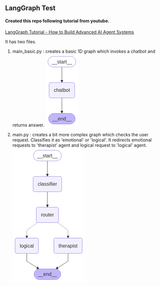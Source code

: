 ## LangGraph Test

#### Created this repo following tutorial from youtube.
[LangGraph Tutorial - How to Build Advanced AI Agent Systems](https://www.youtube.com/watch?v=1w5cCXlh7JQ&list=PL76nMeTGB6cC9zQWRwzheSwnZzLWMPTgx)

It has two files.
1. main_basic.py : creates a basic 1D graph which invokes a chatbot and returns answer.
![graph_basic](./output_basic.png)

2. main.py : creates a bit more complex graph which checks the user request. Classifies it as 'emotional' or 'logical'. It redirects emotional requests to 'therapist' agent and logical request to 'logical' agent.
![graph](./output.png)

